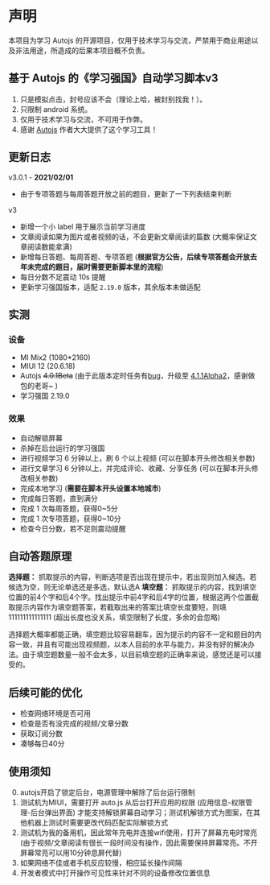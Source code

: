 # 声明

本项目为学习 Autojs 的开源项目，仅用于技术学习与交流，严禁用于商业用途以及非法用途，所造成的后果本项目概不负责。

## 基于 Autojs 的《学习强国》自动学习脚本v3

1. 只是模拟点击，封号应该不会（理论上哈，被封别找我！）。
2. 只限制 android 系统。
3. 仅用于技术学习与交流，不可用于作弊。
4. 感谢 [Autojs](https://github.com/hyb1996/Auto.js) 作者大大提供了这个学习工具！

## 更新日志

v3.0.1 - **2021/02/01**

* 由于专项答题与每周答题开放之前的题目，更新了一下列表结束判断

v3

* 新增一个小 label 用于展示当前学习进度
* 文章阅读如果为图片或者视频的话，不会更新文章阅读的篇数 (大概率保证文章阅读数能拿满)
* 新增每日答题、每周答题、专项答题 (**根据官方公告，后续专项答题会开放去年未完成的题目，届时需要更新脚本里的流程**)
* 每日分数不足震动 10s 提醒
* 更新学习强国版本，适配 `2.19.0` 版本，其余版本未做适配

## 实测

### 设备

* MI Mix2 (1080*2160) 
* MIUI 12 (20.6.18)
* Autojs ~~4.0.1Beta~~ (由于此版本定时任务有[bug](https://github.com/hyb1996/Auto.js/issues/336)，升级至 [4.1.1Alpha2](https://github.com/Ericwyn/Auto.js/releases)，感谢做包的老哥~ )
* 学习强国 2.19.0

### 效果

* 自动解锁屏幕
* 杀掉在后台运行的学习强国
* 进行视频学习 6 分钟以上，刷 6 个以上视频 (可以在脚本开头修改相关参数)
* 进行文章学习 6 分钟以上，并完成评论、收藏、分享任务 (可以在脚本开头修改相关参数)
* 完成本地学习 (**需要在脚本开头设置本地城市**)
* 完成每日答题，直到满分
* 完成 1 次每周答题，获得0~5分
* 完成 1 次专项答题，获得0~10分
* 检查今日分数，若不足则震动提醒

## 自动答题原理

**选择题：** 抓取提示的内容，判断选项是否出现在提示中，若出现则加入候选。若候选为空，则无论单选还是多选，默认选A
**填空题：** 抓取提示的内容，找到填空位置的前4个字和后4个字。找出提示中前4字和后4字的位置，根据这两个位置截取提示内容作为填空题答案，若截取出来的答案比填空长度要短，则填 111111111111111 (超出长度也没关系，填空限制了长度，多余的会忽略)

选择题大概率都能正确，填空题比较容易翻车，因为提示的内容不一定和题目的内容一致，并且有可能出现视频题，以本人目前的水平与能力，并没有好的解决办法。由于填空题数量一般不会太多，以目前填空题的正确率来说，感觉还是可以接受的。

## 后续可能的优化

* 检查网络环境是否可用
* 检查是否有没完成的视频/文章分数
* 获取订阅分数
* 凑够每日40分

## 使用须知

0. autojs开启了锁定后台，电源管理中解除了后台运行限制
1. 测试机为MIUI，需要打开 auto.js 从后台打开应用的权限 (应用信息-权限管理-后台弹出界面) 才能支持解锁屏幕自动学习；测试机解锁方式为图案，在其他机器上测试时需要更改代码匹配实际解锁方式
2. 测试机为我的备用机，因此常年充电并连接wifi使用，打开了屏幕充电时常亮 (由于视频/文章阅读有很长一段时间没有操作，因此需要保持屏幕常亮。不开屏幕常亮可以用10分钟息屏代替)
3. 如果网络不佳或者手机反应较慢，相应延长操作间隔
4. 开发者模式中打开操作可见性来针对不同的设备修改位置信息
